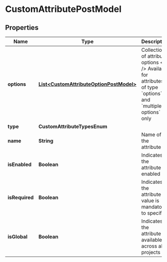 

# CustomAttributePostModel


## Properties

| Name | Type | Description | Notes |
|------------ | ------------- | ------------- | -------------|
|**options** | [**List&lt;CustomAttributeOptionPostModel&gt;**](CustomAttributeOptionPostModel.md) | Collection of attribute options  &lt;br /&gt;  Available for attributes of type &#x60;options&#x60; and &#x60;multiple options&#x60; only |  [optional] |
|**type** | **CustomAttributeTypesEnum** |  |  |
|**name** | **String** | Name of the attribute |  |
|**isEnabled** | **Boolean** | Indicates if the attribute is enabled |  [optional] |
|**isRequired** | **Boolean** | Indicates if the attribute value is mandatory to specify |  [optional] |
|**isGlobal** | **Boolean** | Indicates if the attribute is available across all projects |  [optional] |



